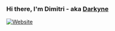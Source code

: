 ### Hi there, I'm Dimitri - aka [Darkyne][website]

[![Website](https://img.shields.io/website?label=Darkyne.com&style=for-the-badge&url=https%3A%2F%2Fdarkyne.com)](https://darkyne.com)

[website]: https://darkyne.com